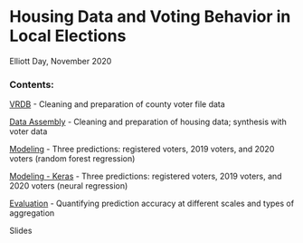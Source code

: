 # Housing Data and Voting Behavior in Local Elections 
Elliott Day, November 2020 
  
### Contents:  
  
[VRDB](https://github.com/LLTTDAY/odd/blob/main/vrdb.ipynb) - Cleaning and preparation of county voter file data  
  
[Data Assembly](https://github.com/LLTTDAY/odd/blob/main/data_assembly_housing_and_elections.ipynb) - Cleaning and preparation of housing data; synthesis with voter data  
  
[Modeling](https://github.com/LLTTDAY/odd/blob/main/modeling.ipynb) - Three predictions: registered voters, 2019 voters, and 2020 voters (random forest regression)  
  
[Modeling - Keras](https://colab.research.google.com/drive/1GR9Wmru1pyzEmHoct9ZvpsDl0ze7UYXs?usp=sharing) - Three predictions: registered voters, 2019 voters, and 2020 voters (neural regression)  
  
[Evaluation](https://github.com/LLTTDAY/odd/blob/main/modeling_evaluation.ipynb) - Quantifying prediction accuracy at different scales and types of aggregation  
  
Slides